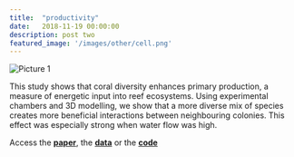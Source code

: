 ```yaml
---
title:  "productivity"
date:   2018-11-19 00:00:00
description: post two
featured_image: '/images/other/cell.png'
---
```




![Picture 1]({{site.baseurl}}/images/other/Mike_exp.jpg?auto=yes)

This study shows that coral diversity enhances primary production, a measure of energetic input into reef ecosystems. Using experimental chambers and 3D modelling, we show that a more diverse mix of species creates more beneficial interactions between neighbouring colonies. This effect was especially strong when water flow was high.

Access the [**paper**](https://www.sciencedirect.com/science/article/pii/S096098221831220X), the [**data**](https://research.jcu.edu.au/researchdata/default/detail/d92d106258f6584fcfb880d79d5e6e10/) or the [**code**](https://research.jcu.edu.au/researchdata/default/detail/d92d106258f6584fcfb880d79d5e6e10/)
